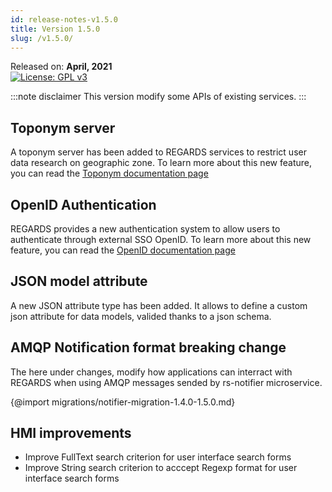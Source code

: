 ```yaml
---
id: release-notes-v1.5.0
title: Version 1.5.0
slug: /v1.5.0/
---
```


Released on: **April, 2021**  
[![License: GPL v3](https://img.shields.io/badge/License-GPLv3-blue.svg)](https://www.gnu.org/licenses/gpl-3.0)

:::note disclaimer
This version modify some APIs of existing services.
:::

## Toponym server

A toponym server has been added to REGARDS services to restrict user data research on geographic zone. To learn more about this new feature, you can read the [Toponym documentation page](/docs/user-guide/catalog/toponyms)

## OpenID Authentication

REGARDS provides a new authentication system to allow users to authenticate through external SSO OpenID. To learn more about this new feature, you can read the [OpenID documentation page](/docs/user-guide/project-configuration/users/openid)

## JSON model attribute

A new JSON attribute type has been added. It allows to define a custom json attribute for data models, valided thanks to a json schema.

## AMQP Notification format breaking change

The here under changes, modify how applications can interract with REGARDS when using AMQP messages sended by rs-notifier microservice.

{@import migrations/notifier-migration-1.4.0-1.5.0.md}

## HMI improvements

- Improve FullText search criterion for user interface search forms
- Improve String search criterion to acccept Regexp format for user interface search forms
